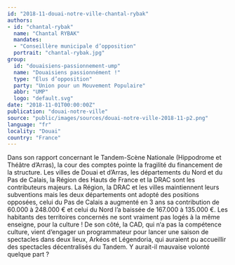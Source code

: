 ```yaml
---
id: "2018-11-douai-notre-ville-chantal-rybak"
authors:
- id: "chantal-rybak"
  name: "Chantal RYBAK"
  mandates: 
  - "Conseillère municipale d’opposition"
  portrait: "chantal-rybak.jpg"
group:
  id: "douaisiens-passionnement-ump"
  name: "Douaisiens passionnément !"
  type: "Élus d’opposition"
  party: "Union pour un Mouvement Populaire"
  abbr: "UMP"
  logo: "default.svg"
date: "2018-11-01T00:00:00Z"
publication: "douai-notre-ville"
source: "public/images/sources/douai-notre-ville-2018-11-p2.png"
language: "fr"
locality: "Douai"
country: "France"
---
```


Dans son rapport concernant le Tandem-Scène Nationale (Hippodrome et Théâtre d’Arras), la cour des comptes pointe la fragilité du financement de la structure. Les villes de Douai et d’Arras, les départements du Nord et du Pas de Calais, la Région des Hauts de France et la DRAC sont les contributeurs majeurs. La Région, la DRAC et les villes maintiennent leurs subventions mais les deux départements ont adopté des positions opposées, celui du Pas de Calais a augmenté en 3 ans sa contribution de 60.000 à 248.000 € et celui du Nord l’a baissée de 167.000 à 135.000 €. Les habitants des territoires concernés ne sont vraiment pas logés à la même enseigne, pour la culture ! De son côté, la CAD, qui n‘a pas la compétence culture, vient d‘engager un programmateur pour lancer une saison de spectacles dans deux lieux, Arkéos et Légendoria, qui auraient pu accueillir des spectacles décentralisés du Tandem. Y aurait-il mauvaise volonté quelque part ?
